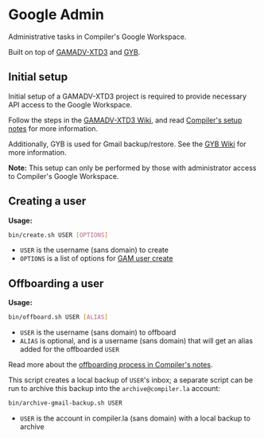 # Google Admin

Administrative tasks in Compiler's Google Workspace.

Built on top of [GAMADV-XTD3](https://github.com/taers232c/GAMADV-XTD3) and [GYB](https://github.com/GAM-team/got-your-back).

## Initial setup

Initial setup of a GAMADV-XTD3 project is required to provide necessary API access to the Google Workspace.

Follow the steps in the [GAMADV-XTD3 Wiki](https://github.com/taers232c/GAMADV-XTD3/wiki/#requirements), and read
[Compiler's setup notes](https://docs.google.com/document/d/1UEwQzJZyJEkRs3PRwOi0-KXwBFne70am4Nk9-_qYItE/edit#heading=h.gbmx14gcpp2a)
for more information.

Additionally, GYB is used for Gmail backup/restore. See the [GYB Wiki](https://github.com/GAM-team/got-your-back/wiki)
for more information.

**Note:** This setup can only be performed by those with administrator access to Compiler's Google Workspace.

## Creating a user

**Usage:**

```bash
bin/create.sh USER [OPTIONS]
```

* `USER` is the username (sans domain) to create
* `OPTIONS` is a list of options for [GAM user create](https://github.com/taers232c/GAMADV-XTD3/wiki/Users#create-a-user)

## Offboarding a user

**Usage:**

```bash
bin/offboard.sh USER [ALIAS]
```

* `USER` is the username (sans domain) to offboard
* `ALIAS` is optional, and is a username (sans domain) that will get an alias
   added for the offboarded `USER`

Read more about the [offboarding process in Compiler's notes](https://docs.google.com/document/d/1UEwQzJZyJEkRs3PRwOi0-KXwBFne70am4Nk9-_qYItE/edit#heading=h.liqi1hwxykhs).

This script creates a local backup of `USER`'s inbox; a separate script can be run to archive this backup into the `archive@compiler.la` account:

```bash
bin/archive-gmail-backup.sh USER
```

* `USER` is the account in compiler.la (sans domain) with a local backup to archive
